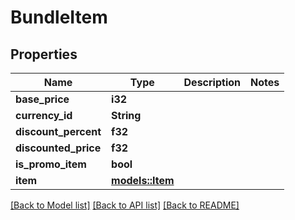 # BundleItem

## Properties

Name | Type | Description | Notes
------------ | ------------- | ------------- | -------------
**base_price** | **i32** |  | 
**currency_id** | **String** |  | 
**discount_percent** | **f32** |  | 
**discounted_price** | **f32** |  | 
**is_promo_item** | **bool** |  | 
**item** | [**models::Item**](Item.md) |  | 

[[Back to Model list]](../README.md#documentation-for-models) [[Back to API list]](../README.md#documentation-for-api-endpoints) [[Back to README]](../README.md)


